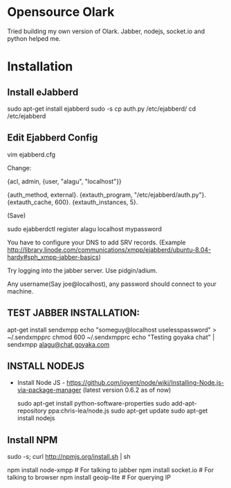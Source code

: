 Opensource Olark
================

Tried building my own version of Olark. Jabber, nodejs, socket.io and python helped me.

Installation
=============


Install eJabberd
----------------

  sudo apt-get install ejabberd
  sudo -s
  cp auth.py /etc/ejabberd/
  cd /etc/ejabberd


Edit Ejabberd Config
--------------------

  vim ejabberd.cfg

Change:

{acl, admin, {user, "alagu", "localhost"}}

 {auth_method, external}.
 {extauth_program, "/etc/ejabberd/auth.py"}.
 {extauth_cache, 600}.
 {extauth_instances, 5}.


(Save)


  sudo ejabberdctl register alagu localhost mypassword
 
You have to configure your DNS to add SRV records. (Example http://library.linode.com/communications/xmpp/ejabberd/ubuntu-8.04-hardy#sph_xmpp-jabber-basics)

Try logging into the jabber server. Use pidgin/adium.

Any username(Say joe@localhost), any password should connect to your machine.


TEST JABBER INSTALLATION:
-------------------------

  apt-get install sendxmpp
  echo "someguy@localhost uselesspassword" > ~/.sendxmpprc
  chmod 600 ~/.sendxmpprc 
  echo "Testing goyaka chat" | sendxmpp alagu@chat.goyaka.com


INSTALL NODEJS
--------------
* Install Node JS - https://github.com/joyent/node/wiki/Installing-Node.js-via-package-manager (latest version 0.6.2 as of now)


  sudo apt-get install python-software-properties
  sudo add-apt-repository ppa:chris-lea/node.js
  sudo apt-get update
  sudo apt-get install nodejs

Install NPM
------------

  sudo -s; curl http://npmjs.org/install.sh | sh
 
  npm install node-xmpp # For talking to jabber
  npm install socket.io # For talking to browser
  npm install geoip-lite # For querying IP
